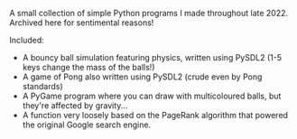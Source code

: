 A small collection of simple Python programs I made throughout late 2022. Archived here for sentimental reasons!

Included:
- A bouncy ball simulation featuring physics, written using PySDL2 (1-5 keys change the mass of the balls!)
- A game of Pong also written using PySDL2 (crude even by Pong standards)
- A PyGame program where you can draw with multicoloured balls, but they're affected by gravity...
- A function very loosely based on the PageRank algorithm that powered the original Google search engine.
